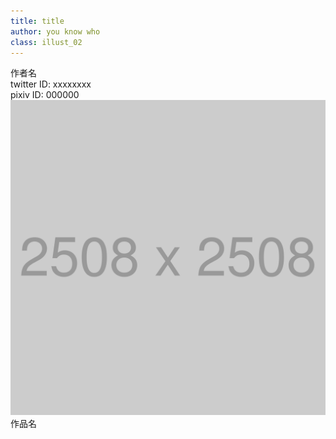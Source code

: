 ```yaml
---
title: title
author: you know who
class: illust_02
---
```


<div class="page-header">
<div class="illust-author">作者名</div>
<div class="social">
twitter ID: xxxxxxxx<br />
pixiv ID: 000000
</div>
</div>
<img src="image/2508x2508.png" />
<div class='illust-title' style="">作品名</div>
